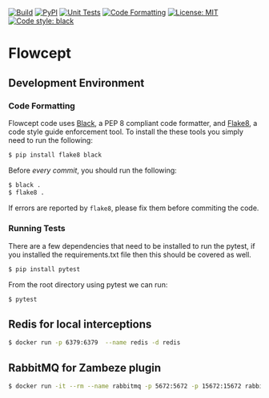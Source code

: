 [![Build](https://github.com/ORNL/flowcept/actions/workflows/create-release-n-publish.yml/badge.svg)](https://github.com/ORNL/flowcept/actions/workflows/create-release-n-publish.yml)
[![PyPI](https://badge.fury.io/py/flowcept.svg)](https://pypi.org/project/flowcept)
[![Unit Tests](https://github.com/ORNL/flowcept/actions/workflows/run-unit-tests.yml/badge.svg)](https://github.com/ORNL/flowcept/actions/workflows/run-unit-tests.yml)
[![Code Formatting](https://github.com/ORNL/flowcept/actions/workflows/code-formatting.yml/badge.svg)](https://github.com/ORNL/flowcept/actions/workflows/code-formatting.yml)
[![License: MIT](https://img.shields.io/github/license/ORNL/flowcept)](LICENSE)
[![Code style: black](https://img.shields.io/badge/code%20style-black-000000.svg)](https://github.com/psf/black)

# Flowcept

## Development Environment

### Code Formatting

Flowcept code uses [Black](https://github.com/psf/black), a PEP 8 compliant code formatter, and 
[Flake8](https://github.com/pycqa/flake8), a code style guide enforcement tool. To install the
these tools you simply need to run the following:

```bash
$ pip install flake8 black
```

Before _every commit_, you should run the following:

```bash
$ black .
$ flake8 .
```

If errors are reported by `flake8`, please fix them before commiting the code.

### Running Tests

There are a few dependencies that need to be installed to run the pytest, if you installed the requirements.txt file then this should be covered as well.
```bash
$ pip install pytest
```

From the root directory using pytest we can run:

```bash
$ pytest
```

## Redis for local interceptions
```bash
$ docker run -p 6379:6379  --name redis -d redis
```

## RabbitMQ for Zambeze plugin
```bash
$ docker run -it --rm --name rabbitmq -p 5672:5672 -p 15672:15672 rabbitmq:3.11-management
```
